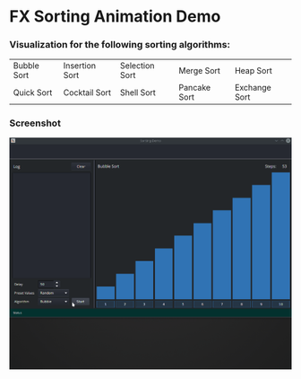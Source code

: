 # FX Sorting Animation Demo

### Visualization for the following sorting algorithms:

<td style="white-space: nowrap">
<tr>  
<table style="width:100%">
  <tr>
    <td>Bubble Sort</td>
    <td>Insertion Sort</td> 
    <td>Selection Sort</td>
    <td>Merge Sort</td>
    <td>Heap Sort</td>
  </tr>
  <tr>
   <td>Quick Sort</td>
   <td>Cocktail Sort</td>
   <td>Shell Sort</td>
   <td>Pancake Sort</td>
   <td>Exchange Sort</td>
  </tr>
</table>

### Screenshot
![alt text](https://github.com/EricCanull/fxsortinganimation/blob/master/src/main/resources/images/sortanimation.gif "Sort Demo")

